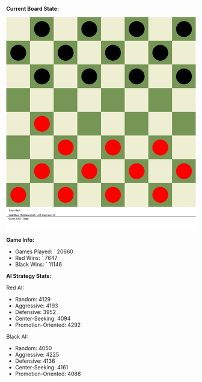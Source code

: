 
**Current Board State:**  
<!-- START_GIF -->
![Checkers Game](./checkers_game.gif)
<!-- END_GIF -->

**Game Info:**  
- Games Played: `<!-- GAMES_PLAYED --> 20660
- Red Wins: `<!-- RED_WINS --> 7647
- Black Wins: `<!-- BLACK_WINS --> 11146

<!-- AI_STATS -->
**AI Strategy Stats:**

Red AI:
- Random: 4129
- Aggressive: 4193
- Defensive: 3952
- Center-Seeking: 4094
- Promotion-Oriented: 4292

Black AI:
- Random: 4050
- Aggressive: 4225
- Defensive: 4136
- Center-Seeking: 4161
- Promotion-Oriented: 4088
